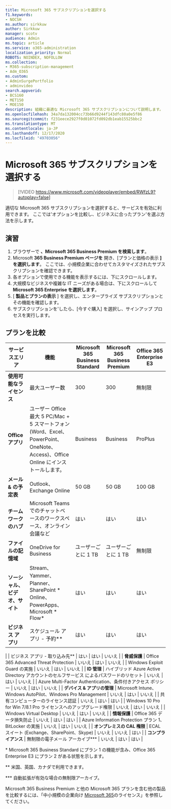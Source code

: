 ```yaml
---
title: Microsoft 365 サブスクリプションを選択する
f1.keywords:
- NOCSH
ms.author: sirkkuw
author: Sirkkuw
manager: scotv
audience: Admin
ms.topic: article
ms.service: o365-administration
localization_priority: Normal
ROBOTS: NOINDEX, NOFOLLOW
ms.collection:
- M365-subscription-management
- Adm_O365
ms.custom:
- AdminSurgePortfolio
- adminvideo
search.appverid:
- BCS160
- MET150
- MOE150
description: 組織に最適な Microsoft 365 サブスクリプションについて説明します。
ms.openlocfilehash: 34a7da132004cc73b66d9244f143dfc80a0e5f86
ms.sourcegitcommit: f231eece2927f0d01072fd092db1eab15525bbc2
ms.translationtype: MT
ms.contentlocale: ja-JP
ms.lasthandoff: 12/17/2020
ms.locfileid: "49703056"
---
```

# <a name="choose-a-microsoft-365-subscription"></a>Microsoft 365 サブスクリプションを選択する

> [!VIDEO https://www.microsoft.com/videoplayer/embed/RWfzL9?autoplay=false]

適切な Microsoft 365 サブスクリプションを選択すると、サービスを有効に利用できます。 ここでは&#39;オプションを比較し、ビジネスに合ったプラン&#39;を選ぶ方法を示します。

## <a name="try-it"></a>演習

1. ブラウザーで  **、Microsoft 365 Business Premium を検索します**。
2. Microsoft  **365 Business Premium ページを**  開き、[プランと価格の表示  **] を選択します**。 ここでは、小規模企業に合わせてカスタマイズされたサブスクリプションを確認できます。
3. 各オプションで使用できる機能を表示するには、下にスクロールします。
4. 大規模なビジネスや複雑な IT ニーズがある場合は、下にスクロールして  **Microsoft 365 Enterprise を選択します**。
5. [  **製品とプランの表示** ] を選択し、エンタープライズ サブスクリプションとその機能を確認します。
6. サブスクリプションを&#39;したら、[今すぐ購入] を選択し、サインアップ プロセスを実行します。

## <a name="compare-plans"></a>プランを比較

| **サービスエリア** | **機能** | **Microsoft 365 Business Standard** | **Microsoft 365 Business Premium** | **Office 365 Enterprise E3** |
| --- | --- | --- | --- | --- |
| **使用可能なライセンス** | 最大ユーザー数 | 300 | 300 | 無制限 |
| **Office アプリ** | ユーザー Office最大 5 PC/Mac + 5 スマートフォン (Word、Excel、PowerPoint、OneNote、Access)、Office Online にインストールします。 | Business | Business | ProPlus |
| **メール &amp; の予定表** | Outlook、Exchange Online | 50 GB | 50 GB | 100 GB |
| **チームワークのハブ** | Microsoft Teams でのチャットベースのワークスペース、オンライン会議など | はい | はい | はい |
| **ファイルの記憶域** | OneDrive for Business | ユーザーごとに 1 TB | ユーザーごとに 1 TB | 無制限 |
| **ソーシャル、ビデオ、サイト** | Stream、Yammer、Planner、SharePoint \* Online、PowerApps、Microsoft \* Flow\* | はい | はい | はい |
| **ビジネス アプリ** | スケジュール アプリ - 予約\*\* | はい | はい | はい |
|
 | ビジネス アプリ - 取り込み先\*\* | はい | はい | いいえ |
| **脅威保護** | Office 365 Advanced Threat Protection | いいえ | はい | いいえ |
 | Windows Exploit Guard の実施 | いいえ | はい | いいえ |
| **ID 管理** | ハイブリッド Azure Active Directory アカウントのセルフサービス によるパスワードのリセット | いいえ | はい | いいえ |
 | Azure Multi-Factor Authentication、条件付きアクセス ポリシー | いいえ | はい | いいえ |
| **デバイス &amp; アプリの管理** | Microsoft Intune、Windows AutoPilot、Windows Pro Management | いいえ | はい | いいえ |
 | 共有コンピューターのライセンス認証 | いいえ | はい | はい |
 | Windows 10 Pro for Win 7/8.1 Pro ライセンスへのアップグレード権限 | いいえ | はい | いいえ |
 | Windows Virtual Desktop | いいえ | はい | いいえ |
| **情報保護** | Office 365 データ損失防止 | いいえ | はい | はい |
 | Azure Information Protection プラン 1、BitLocker の実施 | いいえ | はい | いいえ |
| **オンプレミスの CAL 権限** | ECAL スイート (Exchange、SharePoint、Skype) | いいえ | いいえ | はい |
| **コンプライアンス** | 無制限の電子メール アーカイブ\*\*\* | いいえ | はい | はい |

\* Microsoft 365 Business Standard にプラン 1 の機能が含み、Office 365 Enterprise E3 にプラン 2 がある状態を示します。

\*\* 米国、英国、カナダで利用できます。

\*\*\* 自動拡張が有効な場合の無制限アーカイブ。

Microsoft 365 Business Premium と他の Microsoft 365 プランを含む他の製品を比較するには、「中小規模の企業向け [Microsoft 365](https://docs.microsoft.com/office365/servicedescriptions/microsoft-365-service-descriptions/licensing-microsoft-365-in-smb)のライセンス」を参照してください。